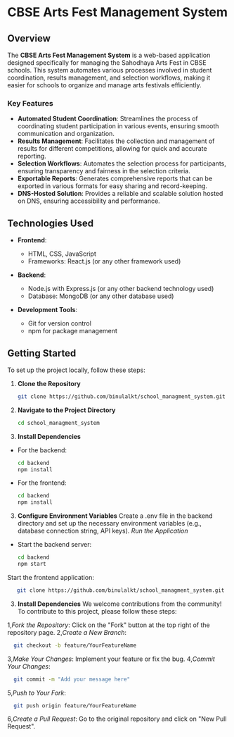 #  CBSE Arts Fest Management System

## Overview

The **CBSE Arts Fest Management System** is a web-based application designed specifically for managing the Sahodhaya Arts Fest in CBSE schools. This system automates various processes involved in student coordination, results management, and selection workflows, making it easier for schools to organize and manage arts festivals efficiently.

### Key Features

- **Automated Student Coordination**: Streamlines the process of coordinating student participation in various events, ensuring smooth communication and organization.
- **Results Management**: Facilitates the collection and management of results for different competitions, allowing for quick and accurate reporting.
- **Selection Workflows**: Automates the selection process for participants, ensuring transparency and fairness in the selection criteria.
- **Exportable Reports**: Generates comprehensive reports that can be exported in various formats for easy sharing and record-keeping.
- **DNS-Hosted Solution**: Provides a reliable and scalable solution hosted on DNS, ensuring accessibility and performance.

## Technologies Used

- **Frontend**: 
  - HTML, CSS, JavaScript
  - Frameworks: React.js (or any other framework used)
  
- **Backend**: 
  - Node.js with Express.js (or any other backend technology used)
  - Database: MongoDB (or any other database used)

- **Development Tools**: 
  - Git for version control
  - npm for package management

## Getting Started

To set up the project locally, follow these steps:

1. **Clone the Repository**
   ```bash
   git clone https://github.com/binulalkt/school_managment_system.git
2. **Navigate to the Project Directory**
     ```bash
   cd school_managment_system
3. **Install Dependencies**
 * For the backend:
   ```bash
   cd backend
   npm install
 * For the frontend:
     ```bash
   cd backend
   npm install

3. **Configure Environment Variables**
Create a .env file in the backend directory and set up the necessary environment variables (e.g., database connection string, API keys).
*Run the Application*
 * Start the backend server:
     ```bash
   cd backend
   npm start
Start the frontend application:



```bash
   git clone https://github.com/binulalkt/school_managment_system.git
```
3. **Install Dependencies**
We welcome contributions from the community! To contribute to this project, please follow these steps:

1,*Fork the Repository*: Click on the "Fork" button at the top right of the repository page.
2,*Create a New Branch*:
   ```bash
     git checkout -b feature/YourFeatureName
```
3,*Make Your Changes*: Implement your feature or fix the bug.
4,*Commit Your Changes*:
   ```bash
     git commit -m "Add your message here"
```

5,*Push to Your Fork*:
   ```bash
     git push origin feature/YourFeatureName
```
6,*Create a Pull Request*: Go to the original repository and click on "New Pull Request".
